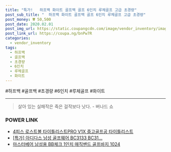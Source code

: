 ```yaml
--- 
title: "특가!   하프백 화이트 골프백 골프 6인치 루체골프 고급 초경량" 
post_sub_title: "  하프백 화이트 골프백 골프 6인치 루체골프 고급 초경량" 
post_money: ₩ 50,500 
post_date: 2020.02.01 
post_img_url: https://static.coupangcdn.com/image/vendor_inventory/images/2017/04/29/17/9/d9aba1ab-2437-4763-bf84-831986c3aff8.jpg 
post_link_url: https://coupa.ng/bnPw7R 
categories: 
  - vendor_inventory 
tags: 
  - 하프백 
  - 골프백 
  - 초경량 
  - 6인치 
  - 루체골프 
  - 화이트 
--- 
```

  #하프백 #골프백 #초경량 #6인치 #루체골프 #화이트 
<hr> 

> 살아 있는 실패작은 죽은 걸작보다 낫다. - 버나드 쇼 


### POWER LINK

* <a href="https://blog.naver.com/fasyy4321/221786056621" target="_blank">4피스 로스트볼 타이틀리스트PRO V1X 중고골프공 타이틀리스트</a>
* <a href="https://blog.naver.com/an0733/221789428056" target="_blank">[특가] 아디다스 남성 골프웨어 BC3133 BC31...</a>
* <a href="https://blog.naver.com/fasyy4321/221790961351" target="_blank">마스터베어 남성용 BB체크 1인치 매직밴드 골프바지 1024</a>
